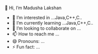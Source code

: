 👋 Hi, I’m Madusha Lakshan
- 👀 I’m interested in ...Java,C++,C..
- 🌱 I’m currently learning ...Java,C++,C..
- 💞️ I’m looking to collaborate on ...
- 📫 How to reach me ...
- 😄 Pronouns: ...
- ⚡ Fun fact: ...

<!---
Madusha001/Madusha001 is a ✨ special ✨ repository because its `README.md` (this file) appears on your GitHub profile.
You can click the Preview link to take a look at your changes.
--->
